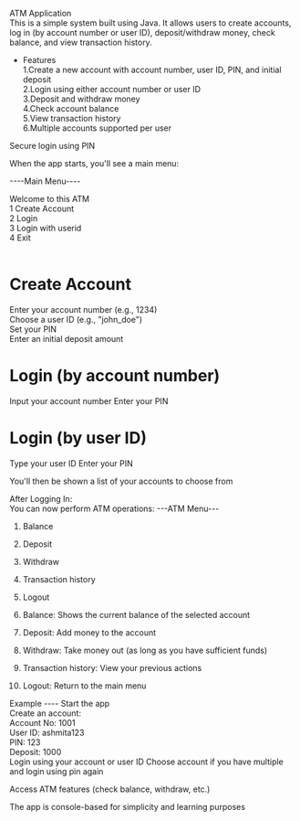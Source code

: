 ATM Application  <br>
This is a simple system built using Java. It allows users to create accounts, log in (by account number or user ID), deposit/withdraw money, check balance, and view transaction history.

* Features   <br>
1.Create a new account with account number, user ID, PIN, and initial deposit  <br>
2.Login using either account number or user ID  <br>
3.Deposit and withdraw money  <br>
4.Check account balance  <br>
5.View transaction history  <br>
6.Multiple accounts supported per user  <br>

Secure login using PIN

When the app starts, you'll see a main menu:

----Main Menu----

Welcome to this ATM  <br>
1 Create Account   <br>
2 Login   <br>
3 Login with userid  <br>
4 Exit  <br>
<br>

 # Create Account 
  Enter your account number (e.g., 1234)  <br>
  Choose a user ID (e.g., "john_doe")   <br>
  Set your PIN   <br>
  Enter an initial deposit amount  <br>

 # Login (by account number)
  Input your account number
  Enter your PIN

 # Login (by user ID)
  Type your user ID
  Enter your PIN

You'll then be shown a list of your accounts to choose from

After Logging In:
<br>
You can now perform ATM operations:
---ATM Menu---
1. Balance
2. Deposit
3. Withdraw
4. Transaction history
5. Logout


1. Balance: Shows the current balance of the selected account
2. Deposit: Add money to the account
3. Withdraw: Take money out (as long as you have sufficient funds)
4. Transaction history: View your previous actions
5. Logout: Return to the main menu

 Example ----
Start the app
<br>
Create an account: <br>
Account No: 1001 <br>
User ID: ashmita123   <br>
PIN: 123   <br>
Deposit: 1000   <br>
Login using your account or user ID
Choose account if you have multiple and login using pin again

Access ATM features (check balance, withdraw, etc.)

The app is console-based for simplicity and learning purposes

